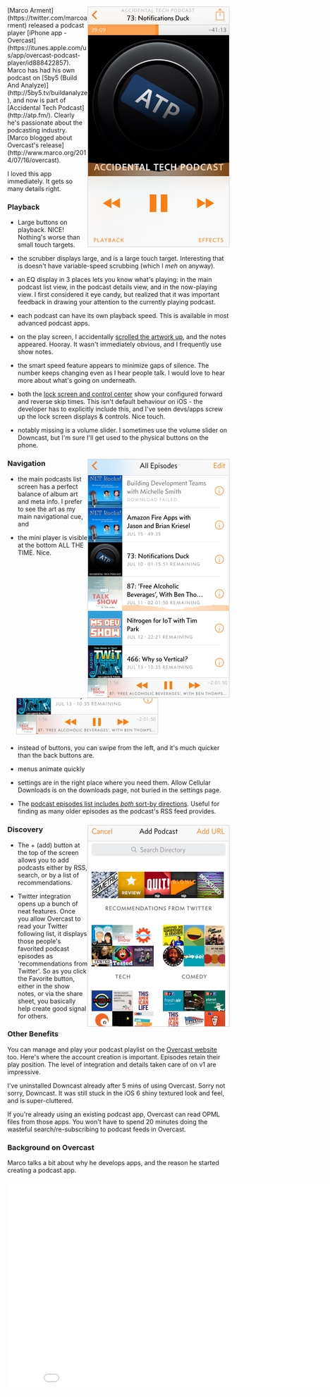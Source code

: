<!--{Title:"Overcast First Thoughts / Mini Review",Intro:"I love podcast apps. This one hits a home run on day 1.",PublishedOn:"16-Jul-2014"}-->
<style>
img{border:1px solid #d3d3d3; }
div.clr{clear:both;}
.fr{float:right;}
img.inUl{margin-left:20px;margin-bottom:5px;}
</style>

<img src="img/overcast/overcast-play-screen.png" class="fr" />
[Marco Arment](https://twitter.com/marcoarment) released a podcast player [iPhone app - Overcast](https://itunes.apple.com/us/app/overcast-podcast-player/id888422857). Marco has had his own podcast on [5by5 (Build And Analyze)](http://5by5.tv/buildanalyze), and now is part of [Accidental Tech Podcast](http://atp.fm/). Clearly he's passionate about the podcasting industry. [Marco blogged about Overcast's release](http://www.marco.org/2014/07/16/overcast).

I loved this app immediately. It gets so many details right. 

### Playback

- Large buttons on playback. NICE! Nothing's worse than small touch targets.

- the scrubber displays large, and is a large touch target. Interesting that is doesn't have variable-speed scrubbing (which I *meh* on anyway).

- an EQ display in 3 places lets you know what's playing: in the main podcast list view, in the podcast details view, and in the now-playing view. I first considered it eye candy, but realized that it was important feedback in drawing your attention to the currently playing podcast. 

- each podcast can have its own playback speed. This is available in most advanced podcast apps.
 
- on the play screen, I accidentally <a href="img/overcast/overcast-show-notes.png">scrolled the artwork up</a>, and the notes appeared. Hooray. It wasn't immediately obvious, and I frequently use show notes.

- the smart speed feature appears to minimize gaps of silence. The number keeps changing even as I hear people talk. I would love to hear more about what's going on underneath.
 
- both the <a href="img/overcast/overcast-lock.png">lock screen and control center</a> show your configured forward and reverse skip times. This isn't default behaviour on iOS - the developer has to explicitly include this, and I've seen devs/apps screw up the lock screen displays & controls. Nice touch.

- notably missing is a volume slider. I sometimes use the volume slider on Downcast, but I'm sure I'll get used to the physical buttons on the phone.

<div class="clr"/>
<img src="img/overcast/overcast-my-podcasts.png" class="fr" />

### Navigation

- the main podcasts list screen has a perfect balance of album art and meta info. I prefer to see the art as my main navigational cue, and 

- the mini player is visible at the bottom ALL THE TIME. Nice.

<img src="img/overcast/overcast-mini-player.png" class="inUl" />

- instead of buttons, you can swipe from the left, and it's much quicker than the back buttons are.

- menus animate quickly

- settings are in the right place where you need them. Allow Cellular Downloads is on the downloads page, not buried in the settings page. 
 
- The <a href="img/overcast/overcast-podcast-episode-list.png">podcast episodes list includes *both* sort-by directions</a>. Useful for finding as many older episodes as the podcast's RSS feed provides.
 
<div class="clr"/>
<img src="img/overcast/overcast-discover.png" class="fr" />

### Discovery 

- The + (add) button at the top of the screen allows you to add podcasts either by RSS, search, or by a list of recommendations. 
   
- Twitter integration opens up a bunch of neat features. Once you allow Overcast to read your Twitter following list, it displays those people's favorited podcast episodes as 'recommendations from Twitter'. So as you click the Favorite button, either in the show notes, or via the share sheet, you basically help create good signal for others.  


### Other Benefits

You can manage and play your podcast playlist on the [Overcast website](https://overcast.fm/podcasts) too. Here's where the account creation is important. 
Episodes retain their play position. The level of integration and details taken care of on v1 are impressive. 

I've uninstalled Downcast already after 5 mins of using Overcast. Sorry not sorry, Downcast. It was still stuck in the iOS 6 shiny textured look and feel, and is super-cluttered.

If you're already using an existing podcast app, Overcast can read OPML files from those apps. You won't have to spend 20 minutes doing the wasteful search/re-subscribing to podcast feeds in Overcast.

### Background on Overcast

Marco talks a bit about why he develops apps, and the reason he started creating a podcast app.

<iframe width="853" height="480" src="//www.youtube.com/embed/D2RoYvcqhgM" frameborder="0" allowfullscreen></iframe>